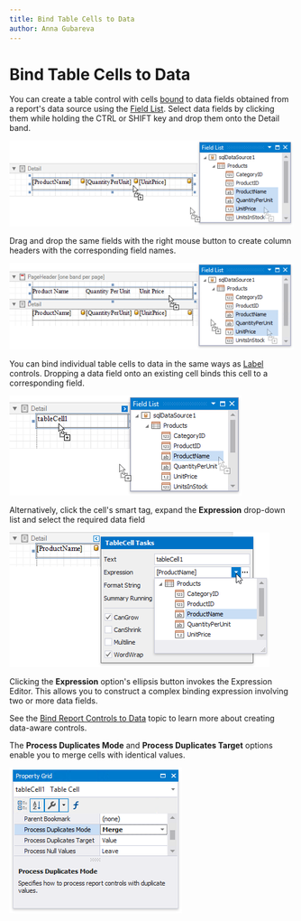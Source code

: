 ```yaml
---
title: Bind Table Cells to Data
author: Anna Gubareva
---
```

# Bind Table Cells to Data

You can create a table control with cells [bound](../../bind-to-data/bind-controls-to-data-expression-bindings.md) to data fields obtained from a report's data source using the [Field List](../../report-designer-tools/ui-panels/field-list.md). Select data fields by clicking them while holding the CTRL or SHIFT key and drop them onto the Detail band.

![](../../../../../images/eurd-win-table-control-drop-fields-from-field-list.png)

Drag and drop the same fields with the right mouse button to create column headers with the corresponding field names.

![](../../../../../images/eurd-win-table-control-drop-captions-from-field-list.png)

You can bind individual table cells to data in the same ways as [Label](../use-basic-report-controls/label.md) controls. Dropping a data field onto an existing cell binds this cell to a corresponding field.

![](../../../../../images/eurd-win-bind-existing-table-cell-to-data.png)

Alternatively, click the cell's smart tag, expand the **Expression** drop-down list and select the required data field

![](../../../../../images/eurd-win-table-cell-smart-tag-expression-binding.png)

Clicking the **Expression** option's ellipsis button invokes the Expression Editor. This allows you to construct a complex binding expression involving two or more data fields.

See the [Bind Report Controls to Data](../../bind-to-data/bind-controls-to-data-expression-bindings.md) topic to learn more about creating data-aware controls.

The **Process Duplicates Mode** and **Process Duplicates Target** options enable you to merge cells with identical values.

![](../../../../../images/eurd-win-table-cell-process-duplicates-mode.png)